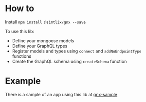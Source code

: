 # How to
Install
`npm install @simtlix/gnx --save`

To use this lib:
* Define your mongoose models
* Define your GraphQL types
* Register models and types using `connect` and `addNoEndpointType` functions
* Create the GraphQL schema using `createSchema` function

# Example
There is a sample of an app using this lib at [gnx-sample](https://github.com/simtlix/gnx-sample)
